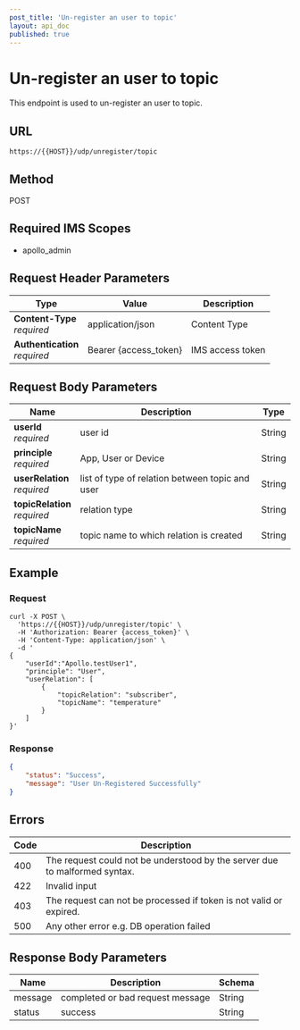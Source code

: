 ```yaml
---
post_title: 'Un-register an user to topic'
layout: api_doc
published: true
---
```

# Un-register an user to topic

This endpoint is used to un-register an user to topic.

## URL

`https://{{HOST}}/udp/unregister/topic`


## Method

<div class="post">POST</div>

## Required IMS Scopes

* apollo_admin

## Request Header Parameters

|Type|Value|Description|
|---|---|---|
|**Content-Type** <br>*required*|application/json|Content Type|
|**Authentication** <br>*required*|Bearer {access_token}|IMS access token |

## Request Body Parameters

|Name|Description|Type|
|---|---|---|
| **userId** <br>*required*|user id |String|
| **principle** <br>*required*|App, User or Device|String|
| **userRelation** <br>*required*|list of type of relation between topic and user|String|
| **topicRelation** <br>*required*|relation type|String|
| **topicName** <br>*required*|topic name to which relation is created|String|

## Example

### Request

```shell
curl -X POST \
  'https://{{HOST}}/udp/unregister/topic' \
  -H 'Authorization: Bearer {access_token}' \
  -H 'Content-Type: application/json' \
  -d '
{
    "userId":"Apollo.testUser1",
    "principle": "User",
    "userRelation": [
        {
            "topicRelation": "subscriber",
            "topicName": "temperature"
        }
    ]
}'

```

### Response

```json
{
    "status": "Success",
    "message": "User Un-Registered Successfully"
}
```

## Errors

|Code|Description|
|---|---|
|400|The request could not be understood by the server due to malformed syntax. |
|422| Invalid input   	   |
|403| The request can not be processed if token is not valid or expired. |
|500|Any other error e.g. DB operation failed	| 


## Response Body Parameters

|Name|Description|Schema|
|---|---|---|
|message         |completed or bad request message|String |
|status    		 |success 			  |String|


